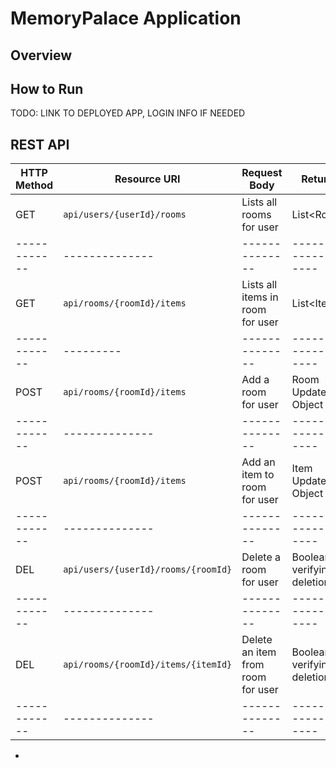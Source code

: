 # MemoryPalace Application

## Overview

## How to Run
TODO: LINK TO DEPLOYED APP, LOGIN INFO IF NEEDED

## REST API

| HTTP Method | Resource URI | Request Body |       Returns       |
|------------|--------------|--------------|--------------------|
| GET         |`api/users/{userId}/rooms`|Lists all rooms for user|List&lt;Room&gt;|
|------------|--------------|--------------|--------------------|
| GET         |`api/rooms/{roomId}/items`|Lists all items in room for user|List&lt;Item&gt;|
|------------|---------|--------------|--------------------|
| POST         |`api/rooms/{roomId}/items`|Add a room for user|Room Updated Object|
|------------|--------------|--------------|--------------------|
| POST         |`api/rooms/{roomId}/items`|Add an item to room for user|Item Updated Object|
|------------|--------------|--------------|--------------------|
| DEL         |`api/users/{userId}/rooms/{roomId}`|Delete a room for user|Boolean verifying deletion|
|------------|--------------|--------------|--------------------|
| DEL         |`api/rooms/{roomId}/items/{itemId}`|Delete an item from room for user|Boolean verifying deletion|
|------------|--------------|--------------|--------------------|
*

